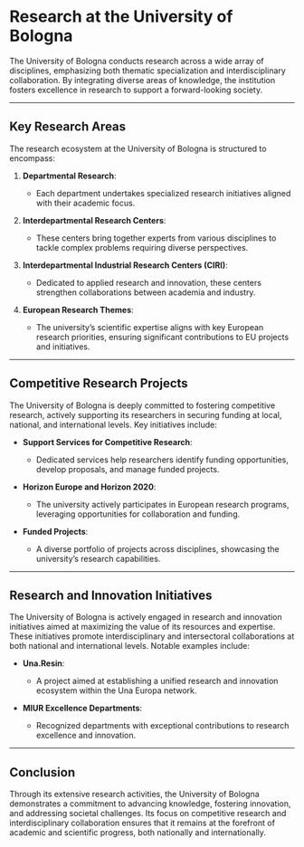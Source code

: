 # Research at the University of Bologna

The University of Bologna conducts research across a wide array of disciplines, emphasizing both thematic specialization and interdisciplinary collaboration. By integrating diverse areas of knowledge, the institution fosters excellence in research to support a forward-looking society.

---

## **Key Research Areas**

The research ecosystem at the University of Bologna is structured to encompass:

1. **Departmental Research**:
   - Each department undertakes specialized research initiatives aligned with their academic focus.

2. **Interdepartmental Research Centers**:
   - These centers bring together experts from various disciplines to tackle complex problems requiring diverse perspectives.

3. **Interdepartmental Industrial Research Centers (CIRI)**:
   - Dedicated to applied research and innovation, these centers strengthen collaborations between academia and industry.

4. **European Research Themes**:
   - The university’s scientific expertise aligns with key European research priorities, ensuring significant contributions to EU projects and initiatives.

---

## **Competitive Research Projects**

The University of Bologna is deeply committed to fostering competitive research, actively supporting its researchers in securing funding at local, national, and international levels. Key initiatives include:

- **Support Services for Competitive Research**:
  - Dedicated services help researchers identify funding opportunities, develop proposals, and manage funded projects.

- **Horizon Europe and Horizon 2020**:
  - The university actively participates in European research programs, leveraging opportunities for collaboration and funding.

- **Funded Projects**:
  - A diverse portfolio of projects across disciplines, showcasing the university’s research capabilities.

---

## **Research and Innovation Initiatives**

The University of Bologna is actively engaged in research and innovation initiatives aimed at maximizing the value of its resources and expertise. These initiatives promote interdisciplinary and intersectoral collaborations at both national and international levels. Notable examples include:

- **Una.Resin**:
  - A project aimed at establishing a unified research and innovation ecosystem within the Una Europa network.

- **MIUR Excellence Departments**:
  - Recognized departments with exceptional contributions to research excellence and innovation.

---

## **Conclusion**

Through its extensive research activities, the University of Bologna demonstrates a commitment to advancing knowledge, fostering innovation, and addressing societal challenges. Its focus on competitive research and interdisciplinary collaboration ensures that it remains at the forefront of academic and scientific progress, both nationally and internationally.

